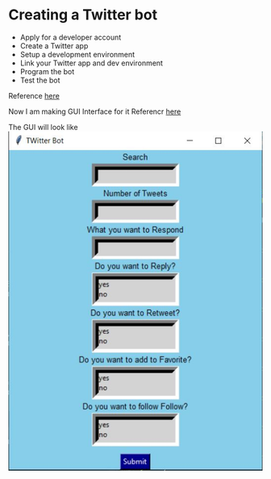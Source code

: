 # Creating a Twitter bot
 - Apply for a developer account
 - Create a Twitter app
 - Setup a development environment
 - Link your Twitter app and dev environment
 - Program the bot
 - Test the bot

Reference [here](https://learn.g2.com/how-to-make-a-twitter-bot)

Now I am making GUI Interface for it
Referencr [here](https://medium.com/free-code-camp/creating-a-twitter-bot-in-python-with-tweepy-ac524157a607)

The GUI will look like
![alt text](https://github.com/AayushTyagi1/Twitter_BOT/blob/master/GUI.JPG)

